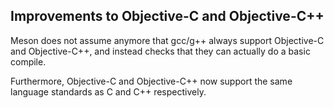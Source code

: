 ## Improvements to Objective-C and Objective-C++

Meson does not assume anymore that gcc/g++ always support
Objective-C and Objective-C++, and instead checks that they
can actually do a basic compile.

Furthermore, Objective-C and Objective-C++ now support the
same language standards as C and C++ respectively.
